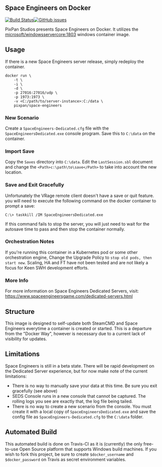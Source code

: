 ## Space Engineers on Docker
[![Build Status](https://travis-ci.com/yamlCase/docker-space-engineers.svg?branch=master)](https://travis-ci.com/yamlCase/docker-space-engineers)[![GitHub issues](https://img.shields.io/github/issues/yamlCase/docker-space-engineers.svg)](https://github.com/yamlCase/docker-space-engineers/issues)



PixPan Studios presents Space Engineers on Docker.  It utilizes the [microsoft/windowsservercore:1803](https://hub.docker.com/r/microsoft/windowsservercore/) windows container image.  

## Usage

If there is a new Space Engineers server release, simply redeploy the container.
```
docker run \
    -t \
    -i \
    -d \
    -p 27016:27016/udp \
    -p 1973:1973 \
    -v <C:/path/to/server-instance>:C:/data \
    pixpan/space-engineers
```


### New Scenario
Create a `SpaceEngineers-Dedicated.cfg` file with the `SpaceEngineersDedicated.exe` console program.  Save this to `C:\data` on the container.

### Import Save
Copy the `Saves` directory into `C:\data`.  Edit the `LastSession.sbl` document and change the `<Path>c:\path\to\save</Path>` to take into account the new location.

### Save and Exit Gracefully
Unfortunately the VRage remote client doesn't have a save or quit feature.  you will need to execute the following command on the docker container to prompt a save:

```
C:\> taskkill /IM SpaceEngineersDedicated.exe
```


If this command fails to stop the server, you will just need to wait for the autosave time to pass and then stop the container normally.

### Orchestration Notes
If you're running this container in a Kubernetes pod or some other orchestration engine, Change the Upgrade Policy to `stop old pods, then start new`.  Scaling, HA and FT have not been tested and are not likely a focus for Keen SWH development efforts. 

### More Info
For more information on Space Engineers Dedicated Servers, visit: https://www.spaceengineersgame.com/dedicated-servers.html

## Structure

This image is designed to self-update both SteamCMD and Space Engineers everytime a container is created or started.  This is a departure from the "Docker Way", however is necessary due to a current lack of visibility for updates.

## Limitations

Space Engineers is still in a beta state.  There will be rapid development on the Dedicated Server experience, but for now make note of the current limitations:

- There is no way to manually save your data at this time.  Be sure you exit gracefully (see above)
- SEDS Console runs in a new console that cannot be captured.  The rolling logs you see are exactly that, the log file being tailed.
- There is no way to create a new scenario from the console.  You must create it with a local copy of `SpaceEngineersDedicated.exe` and save the config file as `SpaceEngineers-Dedicated.cfg` to the `C:\data` folder.

## Automated Build
This automated build is done on Travis-CI as it is (currently) the only free-to-use Open Source platform that supports Windows build machines.  If you wish to fork this project, be sure to create `$docker_username` and `$docker_password` on Travis as secret environment variables.
